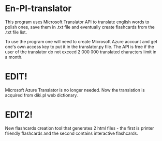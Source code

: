 # En-Pl-translator
This program uses Microsoft Translator API to translate english words to polish ones, save them in .txt file and eventually create flashcards from the .txt file list.

To use the program one will need to create Microsoft Azure account and get one's own access key to put it in the translator.py file. The API is free if the user of the translator do not exceed 2 000 000 translated characters limit in a month. 

# EDIT!
Microsoft Azure Translator is no longer needed. Now the translation is acquired from diki.pl web dictionary.

# EDIT2!
New flashcards creation tool that generates 2 html files - the first is printer friendly flashcards and the second contains interactive flashcards.
